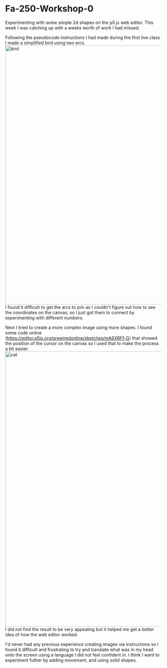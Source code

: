 # Fa-250-Workshop-0
Experimenting with some simple 2d shapes on the p5.js web editor.
This week I was catching up with a weeks worth of work I had missed.

Following the pseudocode instructions I had made during the first live class I made a simplified bird using two arcs.
<img width="831" alt="bird" src="https://github.com/user-attachments/assets/0bd63764-5378-41ff-a30e-d6f717e84b75" />
I found it difficult to get the arcs to join as I couldn't figure out how to see the coordinates on the canvas, so I just got them to connect by experimenting with different numbers.

Next I tried to create a more complex image using more shapes.
I found some code online (https://editor.p5js.org/prewiredonline/sketches/mA6XRFf-G) that showed the position of the cursor on the canvas so I used that to make the process a bit easier.
<img width="883" alt="cat" src="https://github.com/user-attachments/assets/fa2b35c0-3680-4823-8fa2-1a7eb178b08d" />
I did not find the result to be very appealing but it helped me get a better idea of how the web editor worked.

I'd never had any previous experience creating images via instructions so I found it difficult and frustrating to try and translate what was in my head onto the screen using a language I did not feel confident in. 
I think I want to experiment futher by adding movement, and using solid shapes.




